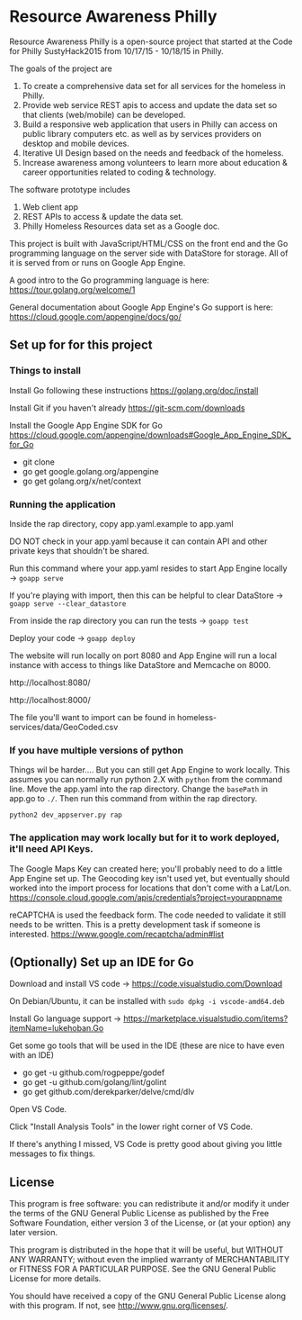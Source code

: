 # Resource Awareness Philly

Resource Awareness Philly is a open-source project that started at the Code for Philly SustyHack2015 from 10/17/15 - 10/18/15 in Philly. 

The goals of the project are

1. To create a comprehensive data set for all services for the homeless in Philly.
2. Provide web service REST apis to access and update the data set so that clients (web/mobile) can be developed.
3. Build a responsive web application that users in Philly can access on public library computers etc. as well as by services providers on desktop and mobile devices.
4. Iterative UI Design based on the needs and feedback of the homeless.
5. Increase awareness among volunteers to learn more about education & career opportunities related to coding & technology.

The software prototype includes

1. Web client app
2. REST APIs to access & update the data set.
3. Philly Homeless Resources data set as a Google doc.

This project is built with JavaScript/HTML/CSS on the front end and the Go programming language on the server side with DataStore for storage. All of it is served from or runs on Google App Engine.

A good intro to the Go programming language is here:
https://tour.golang.org/welcome/1

General documentation about Google App Engine's Go support is here:
https://cloud.google.com/appengine/docs/go/


## Set up for for this project

### Things to install

Install Go following these instructions
https://golang.org/doc/install

Install Git if you haven't already
https://git-scm.com/downloads

Install the Google App Engine SDK for Go
https://cloud.google.com/appengine/downloads#Google_App_Engine_SDK_for_Go

* git clone
* go get google.golang.org/appengine
* go get golang.org/x/net/context

### Running the application

Inside the rap directory, copy app.yaml.example to app.yaml

DO NOT check in your app.yaml because it can contain API and other private keys that shouldn't be shared.

Run this command where your app.yaml resides to start App Engine locally -> `goapp serve`

If you're playing with import, then this can be helpful to clear DataStore -> `goapp serve --clear_datastore`

From inside the rap directory you can run the tests -> `goapp test`

Deploy your code -> `goapp deploy`

The website will run locally on port 8080 and App Engine will run a local instance with access to things like DataStore and Memcache on 8000.

http://localhost:8080/

http://localhost:8000/

The file you'll want to import can be found in homeless-services/data/GeoCoded.csv

### If you have multiple versions of python

Things wil be harder.... But you can still get App Engine to work locally. This assumes you can normally run python 2.X with `python` from the command line. Move the app.yaml into the rap directory. Change the `basePath` in app.go to `./`. Then run this command from within the rap directory.

`python2 dev_appserver.py rap`

### The application may work locally but for it to work deployed, it'll need API Keys.

The Google Maps Key can created here; you'll probably need to do a little App Engine set up. The Geocoding key isn't used yet, but eventually should worked into the import process for locations that don't come with a Lat/Lon.
https://console.cloud.google.com/apis/credentials?project=yourappname

reCAPTCHA is used the feedback form. The code needed to validate it still needs to be written. This is a pretty development task if someone is interested.
https://www.google.com/recaptcha/admin#list

## (Optionally) Set up an IDE for Go

Download and install VS code -> https://code.visualstudio.com/Download

On Debian/Ubuntu, it can be installed with `sudo dpkg -i vscode-amd64.deb`

Install Go language support -> https://marketplace.visualstudio.com/items?itemName=lukehoban.Go

Get some go tools that will be used in the IDE (these are nice to have even with an IDE)

* go get -u github.com/rogpeppe/godef
* go get -u github.com/golang/lint/golint
* go get github.com/derekparker/delve/cmd/dlv

Open VS Code.

Click "Install Analysis Tools" in the lower right corner of VS Code.

If there's anything I missed, VS Code is pretty good about giving you little messages to fix things.

## License

This program is free software: you can redistribute it and/or modify it under the terms of the GNU General Public License as published by the Free Software Foundation, either version 3 of the License, or (at your option) any later version.

This program is distributed in the hope that it will be useful, but WITHOUT ANY WARRANTY; without even the implied warranty of MERCHANTABILITY or FITNESS FOR A PARTICULAR PURPOSE. See the GNU General Public License for more details.

You should have received a copy of the GNU General Public License along with this program. If not, see http://www.gnu.org/licenses/.

